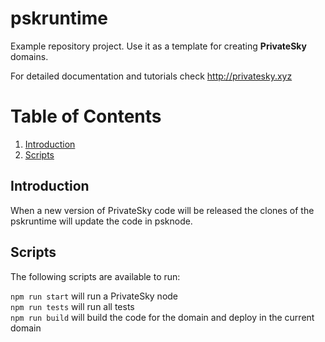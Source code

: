 # pskruntime
Example repository project. Use it as a template for creating <b>PrivateSky</b> domains.

For detailed documentation and tutorials check http://privatesky.xyz

# Table of Contents
1. [Introduction](#introduction)
2. [Scripts](#scripts)

## Introduction  
When a new version of PrivateSky code will be released the clones of the pskruntime will update the code in psknode.

## Scripts
The following scripts are available to run: 

``` npm run start ``` will run a PrivateSky node  
``` npm run tests ``` will run all tests  
``` npm run build ``` will build the code for the domain and deploy in the current domain  

